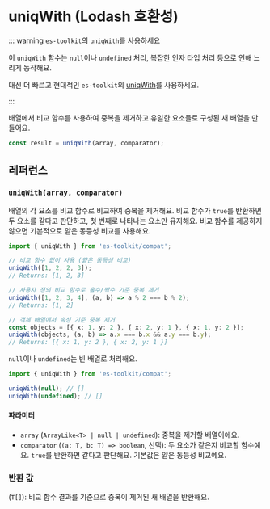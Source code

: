# uniqWith (Lodash 호환성)

::: warning `es-toolkit`의 `uniqWith`를 사용하세요

이 `uniqWith` 함수는 `null`이나 `undefined` 처리, 복잡한 인자 타입 처리 등으로 인해 느리게 동작해요.

대신 더 빠르고 현대적인 `es-toolkit`의 [uniqWith](../../array/uniqWith.md)를 사용하세요.

:::

배열에서 비교 함수를 사용하여 중복을 제거하고 유일한 요소들로 구성된 새 배열을 만들어요.

```typescript
const result = uniqWith(array, comparator);
```

## 레퍼런스

### `uniqWith(array, comparator)`

배열의 각 요소를 비교 함수로 비교하여 중복을 제거해요. 비교 함수가 `true`를 반환하면 두 요소를 같다고 판단하고, 첫 번째로 나타나는 요소만 유지해요. 비교 함수를 제공하지 않으면 기본적으로 얕은 동등성 비교를 사용해요.

```typescript
import { uniqWith } from 'es-toolkit/compat';

// 비교 함수 없이 사용 (얕은 동등성 비교)
uniqWith([1, 2, 2, 3]);
// Returns: [1, 2, 3]

// 사용자 정의 비교 함수로 홀수/짝수 기준 중복 제거
uniqWith([1, 2, 3, 4], (a, b) => a % 2 === b % 2);
// Returns: [1, 2]

// 객체 배열에서 속성 기준 중복 제거
const objects = [{ x: 1, y: 2 }, { x: 2, y: 1 }, { x: 1, y: 2 }];
uniqWith(objects, (a, b) => a.x === b.x && a.y === b.y);
// Returns: [{ x: 1, y: 2 }, { x: 2, y: 1 }]
```

`null`이나 `undefined`는 빈 배열로 처리해요.

```typescript
import { uniqWith } from 'es-toolkit/compat';

uniqWith(null); // []
uniqWith(undefined); // []
```

#### 파라미터

- `array` (`ArrayLike<T> | null | undefined`): 중복을 제거할 배열이에요.
- `comparator` (`(a: T, b: T) => boolean`, 선택): 두 요소가 같은지 비교할 함수예요. `true`를 반환하면 같다고 판단해요. 기본값은 얕은 동등성 비교예요.

### 반환 값

(`T[]`): 비교 함수 결과를 기준으로 중복이 제거된 새 배열을 반환해요.
